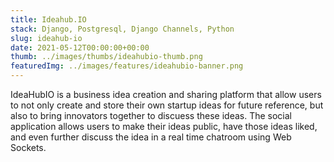 ```yaml
---
title: Ideahub.IO
stack: Django, Postgresql, Django Channels, Python
slug: ideahub-io
date: 2021-05-12T00:00:00+00:00
thumb: ../images/thumbs/ideahubio-thumb.png
featuredImg: ../images/features/ideahubio-banner.png
---
```


IdeaHubIO is a business idea creation and sharing platform that allow users to not only create and store their own startup ideas for future reference, but also to bring innovators together to discuess these ideas. The social application allows users to make their ideas public, have those ideas liked, and even further discuss the idea in a real time chatroom using Web Sockets.